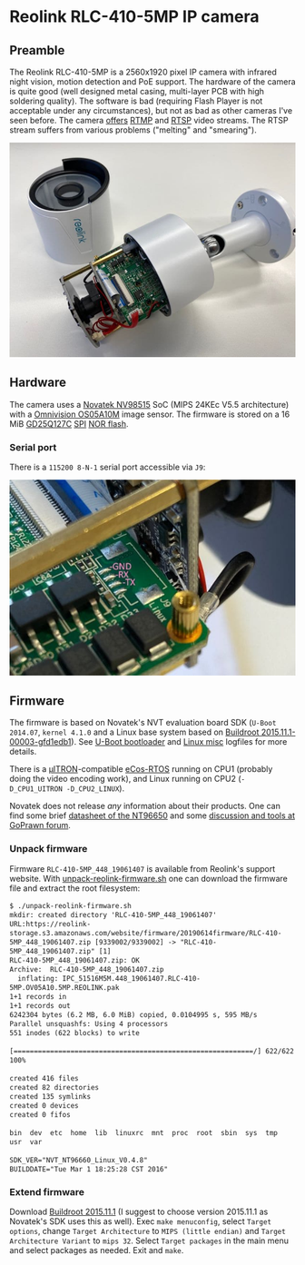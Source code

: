 # Reolink RLC-410-5MP IP camera

## Preamble
The Reolink RLC-410-5MP is a 2560x1920 pixel IP camera with infrared night vision, motion detection and PoE support.
The hardware of the camera is quite good (well designed metal casing, multi-layer PCB with high soldering quality).
The software is bad (requiring Flash Player is not acceptable under any circumstances), but not as bad as other cameras I've seen before.
The camera [offers](https://reolink.com/wp-content/uploads/2017/01/Reolink-CGI-command-v1.61.pdf)
[RTMP](https://en.wikipedia.org/wiki/Real-Time_Messaging_Protocol) and [RTSP](https://en.wikipedia.org/wiki/Real_Time_Streaming_Protocol) video
streams. The RTSP stream suffers from various problems ("melting" and "smearing").

![Camera casing](reolink-rlc-410-5mp-case.jpg "Reolink RLC-410-5MP case")

## Hardware

The camera uses a [Novatek NV98515](http://www.novatek.com.tw/en-global/) SoC (MIPS 24KEc V5.5 architecture) with a [Omnivision OS05A10M](https://www.ovt.com/sensors/OS05A10) image sensor. The firmware is stored on a 16 MiB [GD25Q127C](https://www.gigadevice.com/datasheet/gd25q127c/) [SPI](https://en.wikipedia.org/wiki/Serial_Peripheral_Interface) [NOR flash](https://en.wikipedia.org/wiki/Flash_memory#NOR_flash).

### Serial port

There is a `115200 8-N-1` serial port accessible via `J9`:

![Serial port](reolink-rlc-410-5mp-serial.jpg "Reolink RLC-410-5MP serial port")

## Firmware

The firmware is based on Novatek's NVT evaluation board SDK (`U-Boot 2014.07`, `kernel 4.1.0` and a Linux base system based on [Buildroot 2015.11.1-00003-gfd1edb1](https://buildroot.org/)). See [U-Boot bootloader](log-u-boot.txt) and [Linux misc](log-linux.txt) logfiles for more details.

There is a [µITRON](https://en.wikipedia.org/wiki/ITRON_project)-compatible [eCos-RTOS](https://en.wikipedia.org/wiki/ECos) running on CPU1 (probably doing the video encoding work), and Linux running on CPU2 (`-D_CPU1_UITRON -D_CPU2_LINUX`).

Novatek does not release _any_ information about their products. One can find
some brief [datasheet of the NT96650](https://dashcamtalk.com/cams/mobius/Novatek%20NT96650.pdf)
and some [discussion and tools at GoPrawn forum](https://www.goprawn.com/forum/novatek-cams).

### Unpack firmware

Firmware `RLC-410-5MP_448_19061407` is available from Reolink's support website. With [unpack-reolink-firmware.sh](unpack-reolink-firmware.sh) one can download the firmware file and extract the root filesystem:

```
$ ./unpack-reolink-firmware.sh 
mkdir: created directory 'RLC-410-5MP_448_19061407'
URL:https://reolink-storage.s3.amazonaws.com/website/firmware/20190614firmware/RLC-410-5MP_448_19061407.zip [9339002/9339002] -> "RLC-410-5MP_448_19061407.zip" [1]
RLC-410-5MP_448_19061407.zip: OK
Archive:  RLC-410-5MP_448_19061407.zip
  inflating: IPC_51516M5M.448_19061407.RLC-410-5MP.OV05A10.5MP.REOLINK.pak  
1+1 records in
1+1 records out
6242304 bytes (6.2 MB, 6.0 MiB) copied, 0.0104995 s, 595 MB/s
Parallel unsquashfs: Using 4 processors
551 inodes (622 blocks) to write

[===========================================================/] 622/622 100%

created 416 files
created 82 directories
created 135 symlinks
created 0 devices
created 0 fifos

bin  dev  etc  home  lib  linuxrc  mnt  proc  root  sbin  sys  tmp  usr  var

SDK_VER="NVT_NT96660_Linux_V0.4.8"
BUILDDATE="Tue Mar 1 18:25:28 CST 2016"
```

### Extend firmware

Download [Buildroot 2015.11.1](https://buildroot.org/downloads/buildroot-2015.11.1.tar.gz)
(I suggest to choose version 2015.11.1 as Novatek's SDK uses this as well).
Exec `make menuconfig`, select `Target options`, change `Target Architecture`
to `MIPS (little endian)` and `Target Architecture Variant` to `mips 32`.
Select `Target packages` in the main menu and select packages as needed.
Exit and `make`.


